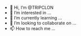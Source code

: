 - 👋 Hi, I’m @TRIPCLON
- 👀 I’m interested in ...
- 🌱 I’m currently learning ...
- 💞️ I’m looking to collaborate on ...
- 📫 How to reach me ...

<!---
TRIPCLON/TRIPCLON is a ✨ special ✨ repository because its `README.md` (this file) appears on your GitHub profile.
You can click the Preview link to take a look at your changes.
--->
